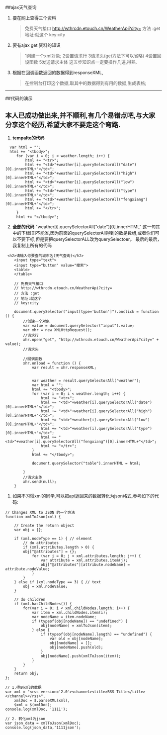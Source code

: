 ##ajax天气查询
1. 要在网上查得三个资料
     >免费天气接口
     >   http://wthrcdn.etouch.cn/WeatherApi?city=
     >   方法 :get
     >   地址:就这个
     >   key:city

2. 要有ajax get 资料的知识
    > 1创建一个xml对象;
    >     2设置请求行
    >     3请求头(get方法下可以省略)
    >     4设置回设函数
    >     5发送请求主体
    > 这五步知识点一定要操作几遍,得熟.

3. 根据在回调函数返回的数据得到responseXML,
    >在控制台打印这个数据,取其中的数据得到有用的数据,生成表格;


----------
##代码的演示
## 本人已成功做出来,并不顺利,有几个易错点吧,与大家分享这个经历,希望大家不要走这个弯路.
1. **tempalte的代码**

  ```
  	var html = "";
  	html += "<tbody>";
  	   for (var i = 0; i < weather.length; i++) {
  	       html += "<tr>";
  	       html += "<td>"+weather[i].querySelectorAll("date")[0].innerHTML+"</td>";
  	       html += "<td>"+weather[i].querySelectorAll("high")[0].innerHTML+"</td>";
  	       html += "<td>"+weather[i].querySelectorAll("low")[0].innerHTML+"</td>";
  	       html += "<td>"+weather[i].querySelectorAll("type")[0].innerHTML+"</td>";
  	       html += "<td>"+weather[i].querySelectorAll("fengxiang")[0].innerHTML+"</td>";
  	       html += "</tr>";
  	   }
  	   html += "</tbody>";
  ```
2. **全部的代码**
  "weather[i].querySelectorAll("date")[0].innerHTML" 这一句其中的下标[0]不能省,因为前面的querySelecterAll得到的数是数组,或者你们可以不要下标,但是要把querySelectorALL改为querySelectoer。
  最后的最后，我复制上所有的代码
  ```
   <h2>请输入你要查的城市名(天气查询)</h2>
      <input type="text">
      <input type="button" value="搜索">
      <table>
      </table>
  
      // 免费天气接口
      // http://wthrcdn.etouch.cn/WeatherApi?city=
      // 方法 :get
      // 地址:就这个
      // key:city
  
      document.querySelector("input[type='button']").onclick = function () {
          //创建一个对象
          var value = document.querySelector("input").value;
          var xhr = new XMLHttpRequest();
          //请求行
          xhr.open("get", "http://wthrcdn.etouch.cn/WeatherApi?city=" + value);
          //请求头
  
          //回调函数
          xhr.onload = function () {
              var result = xhr.responseXML;
  
              
              var weather = result.querySelectorAll("weather");            
              var html = "";
              html += "<tbody>";
              for (var i = 0; i < weather.length; i++) {
                  html += "<tr>";
                  html += "<td>"+weather[i].querySelectorAll("date")[0].innerHTML+"</td>";
                  html += "<td>"+weather[i].querySelectorAll("high")[0].innerHTML+"</td>";
                  html += "<td>"+weather[i].querySelectorAll("low")[0].innerHTML+"</td>";
                  html += "<td>"+weather[i].querySelectorAll("type")[0].innerHTML+"</td>";
                  html += "<td>"+weather[i].querySelectorAll("fengxiang")[0].innerHTML+"</td>";
                  html += "</tr>";
              }
              html += "</tbody>";
              
              document.querySelector("table").innerHTML = html;
  
          }
          //请求主体
          xhr.send(null);
      }
  
  ```


1. 如果不习惯xml的同学,可以把api返回来的数据转化为json格式,参考如下的代码:

  ```
  // Changes XML to JSON 的一个方法
  function xmlToJson(xml) {
       
      // Create the return object
      var obj = {};
   
      if (xml.nodeType == 1) { // element
          // do attributes
          if (xml.attributes.length > 0) {
          obj["@attributes"] = {};
              for (var j = 0; j < xml.attributes.length; j++) {
                  var attribute = xml.attributes.item(j);
                  obj["@attributes"][attribute.nodeName] = attribute.nodeValue;
              }
          }
      } else if (xml.nodeType == 3) { // text
          obj = xml.nodeValue;
      }
   
      // do children
      if (xml.hasChildNodes()) {
          for(var i = 0; i < xml.childNodes.length; i++) {
              var item = xml.childNodes.item(i);
              var nodeName = item.nodeName;
              if (typeof(obj[nodeName]) == "undefined") {
                  obj[nodeName] = xmlToJson(item);
              } else {
                  if (typeof(obj[nodeName].length) == "undefined") {
                      var old = obj[nodeName];
                      obj[nodeName] = [];
                      obj[nodeName].push(old);
                  }
                  obj[nodeName].push(xmlToJson(item));
              }
          }
      }
      return obj;
  };
  
  // 1.得到xml的数据
  var xml = "<rss version='2.0'><channel><title>RSS Title</title></channel></rss>",
      xmlDoc = $.parseXML(xml),
      $xml = $(xmlDoc);
  console.log(xmlDoc, '1111');
     
  // 2. 转化xml为json
  var json_data = xmlToJson(xmlDoc);
  console.log(json_data,'1111json');
  ```









   